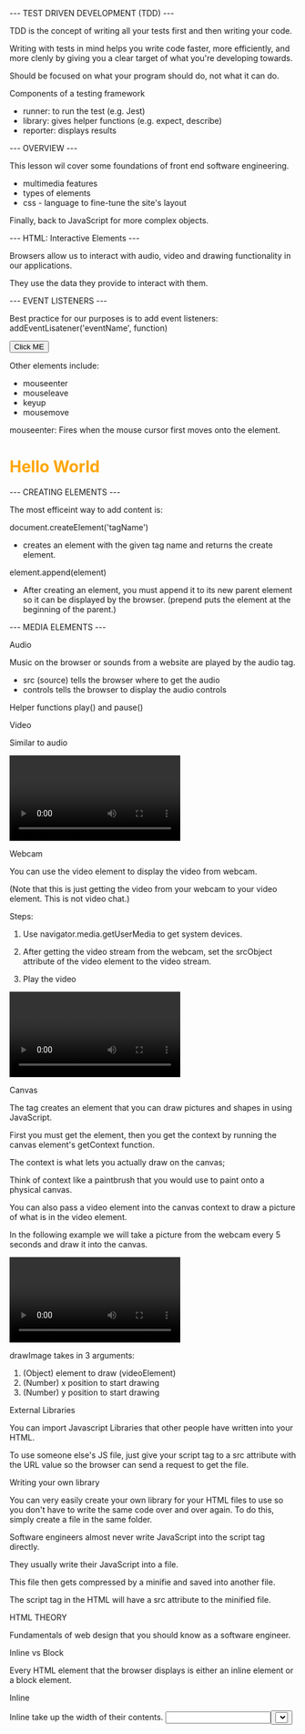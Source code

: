 --- TEST DRIVEN DEVELOPMENT (TDD) ---

TDD is the concept of writing all your tests first and then
writing your code. 

Writing with tests in mind helps you write code faster, 
more efficiently, and more clenly by giving you a
clear target of what you're developing towards.

Should be focused on what your program should do, 
not what it can do.


Components of a testing framework
- runner: to run the test (e.g. Jest)
- library: gives helper functions (e.g. expect, describe)
- reporter: displays results


--- OVERVIEW ---

This lesson wil cover some foundations of front end 
software engineering.

- multimedia features
- types of elements
- css - language to fine-tune the site's layout

Finally, back to JavaScript for more complex objects.


--- HTML: Interactive Elements ---

Browsers allow us to interact with audio, video and drawing
functionality in our applications. 

They use the data they provide to interact with them.


--- EVENT LISTENERS ---

Best practice for our purposes is to add event listeners:
addEventLisatener('eventName', function)

<button class="submit1">Click ME</button>
<script>
const button1 = document.querySelector('.submit1')
button1.addEventListener('click', () => {
  console.log("ouch!")
})
</script>

Other elements include:
- mouseenter
- mouseleave
- keyup
- mousemove

mouseenter:
Fires when the mouse cursor first moves onto the element.

<h1 class="mainTitle">Hello World</h1>
<script>
const title = document.querySelector('.mainTitle')
title.addEventListener('mouseenter', (e) => {
  console.log(e)
})
<script/>

keyup:
Responds to typing. Fires when a user releases a key.

<input class="bigInput" type="text"/>
<script>
const input = document.querySelector('.bigInput')
input.addEventListener('keyup', (e) => {
  console.log(e)
})
</script>

--- CREATING ELEMENTS ---

The most efficeint way to add content is:

document.createElement('tagName')
- creates an element with the given tag name and
returns the create element.

element.append(element)
- After creating an element, you must append it to its new 
parent element so it can be displayed by the browser.
(prepend puts the element at the beginning of the parent.)

--- MEDIA ELEMENTS --- 


Audio

Music on the browser or sounds from a website are played
by the audio tag.
- src (source) tells the browser where to get the audio
- controls tells the browser to display the audio controls

Helper functions play() and pause()


Video

Similar to audio 

<video src="" class="vid" controls></video>
<script>
const video = document.querySelector('.vid')
video.src = "https://songz.c0d3.com/js4/examples/ankurBunny.mp4"
video.play()
video.pause()
</script>


Webcam

You can use the video element to display the video from webcam.

(Note that this is just getting the video from your webcam to
your video element. This is not video chat.)

Steps:

1. Use navigator.media.getUserMedia to get system devices.

2. After getting the video stream from the webcam, set the
srcObject attribute of the video element to the video stream.

3. Play the video

<video class="video"></video>

<script>
navigator.mediaDevices.getUserMedia({
  video: true,
  audio: true,
}).then((stream) => {
  videoElement.srcObject = stream
  videoElement.play()
})
</script>


Canvas

The <canvas> tag creates an element that you can draw pictures
and shapes in using JavaScript.

First you must get the <canvas> element, then you get the
context by running the canvas element's getContext function.

The context is what lets you actually draw on the canvas;

Think of context like a paintbrush that you would use to paint
onto a physical canvas.

<canvas class="canvas" width=800 height=500></canvas>

<script>
// get canvas
const canvas = document.querySelector('.canvas')

// use canvas to get context (brush)
const context = canvas.getContext('2d')

// set brush color to yellow
context.fillStyle = "yellow"

// create background by painting rectangle
// that fills the entire canvas.
// start at coordinates (0, 0)
// and give a width of 800 and height of 500
context.fillRect(0, 0, 800, 500)

// start a circle path
context.beginPath()

// start drawing at position (200, 100), raidus 100px
// from 0 degrees to 360 degreees (full circle)
// arc uses radians, so 360 degrees (full circle)
context.arc(200, 100, 100, 0, 2 * Math.PI)

// Paint it with stroke color (black)
context.stroke()

// Set font properties and change color to black
context.font = "30px Comic Sans MS"
contet.fillStyle = "black"

// Fill text at position (10, 50)
context.fillText("Hello World", 10, 50)
</script>

You can also pass a video element into the canvas context to
draw a picture of what is in the video element.

In the following example we will take a picture from the webcam
every 5 seconds and draw it into the canvas.

<video class="video"></video>
<canvas class="canvas"></canvas>

<script>
const canvas = document.querySelector('.canvas')
const context = canvas.getContext('2d')
const videoElement = document.querySelector('.video')

const delayPicture = () => {
  setTimeout(() => {
    canvas.width = videoElement.videoWidth
    canvas.height = videoElement.videoHeight
    context.drawImage(videoElement, 0, 0)
    delayPicture0()
  }, 5000)
}

navigator.mediaDevices.getUserMedia({
  video: true,
  audio: true,
}).then((stream) => {
  videoElement.srcObject = stream
  videoElement.play()
  delayPicture()
})
</script>


drawImage takes in 3 arguments:

1. (Object) element to draw (videoElement)
2. (Number) x position to start drawing
3. (Number) y position to start drawing


External Libraries

You can import Javascript Libraries that other people have
written into your HTML. 

To use someone else's JS file, just give your script tag to a 
src attribute with the URL value so the browser can send a 
request to get the file.


Writing your own library

You can very easily create your own library for your HTML files
to use so you don't have to write the same code over and over
again. To do this, simply create a file in the same folder.

Software engineers almost never write JavaScript into the 
script tag directly.

They usually write their JavaScript into a file. 

This file then gets compressed by a minifie and saved into
another file.

The script tag in the HTML will have a src attribute to the
minified file.


HTML THEORY

Fundamentals of web design that you should know as a software
engineer.


Inline vs Block

Every HTML element that the browser displays is either an
inline element or a block element.


Inline

Inline take up the width of their contents.
<input><a><img><button><select>


Block

Block take up 100% of the width available to them.
<div></div>
<h1></h1>
<h2></h2>
<p></p>


Multiple classes

The HTML class attribute allows you to specify multiple classes
for every element.


--- CSS --- 

<style> tells the browser to run everything inside that tag
as CSS, a language that helps us make websites beautiful by
changing the color, position, and other properties of browser
elements.

CSS stands for Cascading Style Sheets.

CSS is a really simple language and you only need to know 3 things

1. Selector: 
ALL elements that match your selector will have the 
properties inside the {} applied to them.

2. Properties:
Each property is seperated by ;

For a list of available properties and possible values
for each property. 

3. Values:
Values are going to be different depending on what
properties you use.


Selection

There are many ways to select an element in the <style> tag to
apply CSS properties to it.


Selecting By

- Element
All h1 elements will have the color property.

- Attribute
All elements with the attribute [type="text"] will have
the color property.

- Class
All elements with the class title2 will have the color
property.

- Children
All h1 elements that are children of a div will have the color
property.


Combining Selectors

You can combine selectors to more specifically target elements.


Selection States

You can tweak CSS properties that get applied based on the state
of the element.

- :visited
- :active
- :focus
- :hover

These selectors are called psuedo-classes


Selection Collisions

CSS Hierarchy
1. Inline Style 
2. Id
3. Class, Attribute, Pseudo classes
4. HTML elements

<style>
#nice {
  color: blue;
}

.nice {
  color: purple;
}

h1 {
  color: orange;
}
</style>

<h1 id="nice" class="nice" style="color:red">Collions</h1>
<h1 style="color:red">Inline Style</h1>
<h1 id="nice">Id</h1>
<h1 class="nice">Class, Pseudo</h1>
<h1>HTML Elements</h1>


Simple CSS Properties

More common properties that can add cool effects to your
webpage.


background and border-radius

<div class="element"></div>
<style>
.element {
  background: url(https://placebar.com/50/50);
  width: 50px;
  height: 50px;
  border-radius: 50%;
}
</style>

We can set the background of elements to an external image


Position

We can use the CSS position property, along with the properties
top, left, right and bottom to precisely adjust element's
placements and create different layouts.


Relative

Displays the position relative to where it was supposed to be.


Fixed

Elements becomes an inline-block element, so the width it takes
up becomes like inline elements.

Parent becomes the window.


Absolute

Similar to fixed; the only difference is that the top, bottom, 
left and right properties are relative to the element's parent
instead of the window.

Useful for position an element within another element.


Z-Index

An element with a higher z-index will always be drawn above an
element with a lower z-index.


Box Model

Every HTML element displayed on your page follows the box model.

This means that every element has a margin, border and padding.

Margin < Border < Padding < Content (InnerHTML / Text)


Width

When you specify the width of an element, you are setting
the width of the content.

At work, you may be creating many elements from the UI provided
by the designer. Calculating the width of each element can be
time consuming.

To simplify this, you can force the browser to set the width
of each element to include the padding and border by using the
box-sizing: border-box property.


Display

display: inline; // takes up the width of their content 
display: block; // takes up 100% of the width of parents
display: inline-block;
display: flex;


inline-block:

elements try to take up 100% of the width of parents
until there are too many, then they start on a new line.


Flexbox:

Used to maximize the use of space along the axis.

Horizontal or vertical.

display: flex;
You can also use the justify-content

justify-content: space-evenly;
justify-content: space-between;
justify-content: center;


External Libraries

You can import CSS files that other people have written into
your HTML.


--- Javascript & CSS ---

This section gives best practices of how to use JavaScript 
to change the appearance of an element.


BEM (Block, Element, Modifier)
BEM is a component-based approach to web development. 

The idea behind it is to divide the user interface into
independent blocks.

This makes interface development easy and fast event with a
complex UI, and it allows reuse of existing code without 
copying and pasting.


